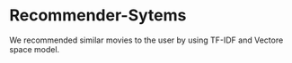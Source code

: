# Recommender-Sytems

We recommended similar movies to the user by using TF-IDF and Vectore space model.
